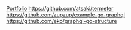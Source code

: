 
[Portfolio](https://portfoliosoh.herokuapp.com/?fbclid=IwAR22FeSfuUz0M_NZgvkiQqkMbwig2hHpQtzOd-TNftBPWJBEnRvp7-Ba9zg)
https://github.com/atsaki/termeter
https://github.com/zupzup/example-go-graphql
https://github.com/eko/graphql-go-structure

